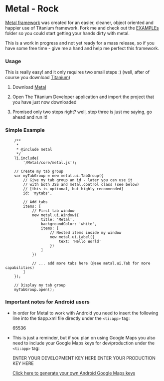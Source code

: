 Metal - Rock
============
[Metal framework](https://github.com/amirlazarovich/Metal/tree/master/Resources/Metal) was created for an easier, cleaner, object oriented and happier use of Titanium framework.
Fork me and check out the [EXAMPLEs](https://github.com/amirlazarovich/Metal/tree/master/Resources/EXAMPLEs) folder so 
you could start getting your hands dirty with metal.

This is a work in progress and not yet ready for a mass release, so if you have some free time - give me a hand and help
me perfect this framework. 

### Usage ###
This is really easy! and it only requires two small steps :) (well, after of course you download [Titanium](http://developer.appcelerator.com/get_started))

1. Download [Metal](https://github.com/amirlazarovich/Metal/archives/master) 

2. Open The Titanium Developer application and import the project that you have just now downloaded

3. Promised only two steps right? well, step three is just me saying, go ahead and run it! 

### Simple Example ###

	    /**
		 * 
		 * @include metal
		 */
		Ti.include(
			'/Metal/core/metal.js');	
		
		// Create my tab group
		var myTabGroup = new metal.ui.TabGroup({
			// Give my tab group an id - later you can use it
			// with both JSS and metal.control class (see below)
			// [this is optional, but highly recommended]
			id: 'mytabs',
			
			// Add tabs
			items: [
				// First tab window
				new metal.ui.Window({ 
					title: 'Metal',
					backgroundColor: 'white',			
					items: [
						// Nested items inside my window
						new metal.ui.Label({
							text: 'Hello World'
						})
					]
				})
				
				// ... add more tabs here (@see metal.ui.Tab for more capabilities)
			]
		});
		
		// Display my tab group
		myTabGroup.open();

### Important notes for Android users ###
- In order for Metal to work with Android you need to insert the following line into the tiapp.xml file directly 
  under the `<ti:app>` tag:
	
	<property name="ti.android.threadstacksize" type="int">65536</property>

- This is just a reminder, but if you plan on using Google Maps you also need to include your Google Maps keys for dev/production under the `<ti:app>` tag:
	
	<property name="ti.android.google.map.api.key.development">ENTER YOUR DEVELOPMENT KEY HERE</property>
	<property name="ti.android.google.map.api.key.production">ENTER YOUR PRODUCTION KEY HERE</property>

  [Click here to generate your own Android Google Maps keys](http://code.google.com/android/maps-api-signup.html)